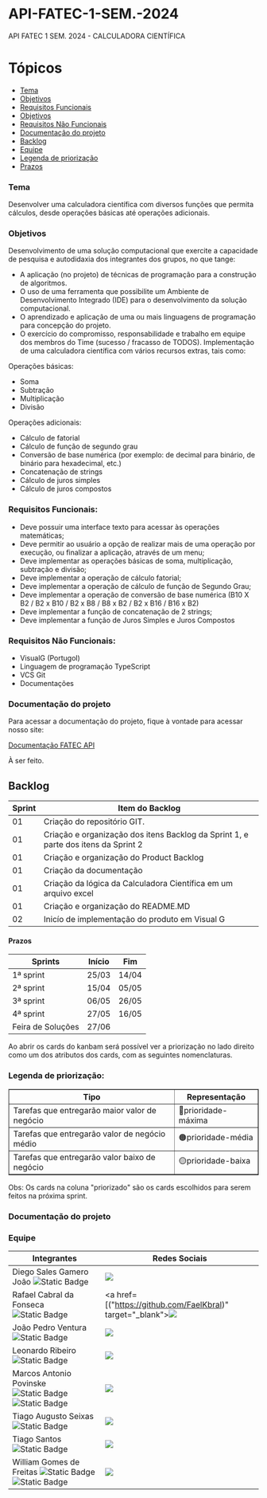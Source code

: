 # API-FATEC-1-SEM.-2024
API FATEC 1 SEM. 2024 - CALCULADORA CIENTÍFICA

# Tópicos

- <a href ="#tema"> Tema </a>
- <a href ="#objetivos"> Objetivos </a>
- <a href ="#requisitos-funcionais"> Requisitos Funcionais </a>
- <a href ="#objetivos"> Objetivos </a>
- <a href ="#requisitos-não-funcionais"> Requisitos Não Funcionais </a>
- <a href ="#documentação-do-projeto"> Documentação do projeto </a>
- <a href ="#backlog"> Backlog </a>
- <a href ="#equipe"> Equipe </a>
- <a href ="#legenda-de-priorização"> Legenda de priorização </a>
- <a href ="#prazos"> Prazos </a>



### Tema
Desenvolver uma calculadora científica com diversos funções que permita cálculos, desde operações básicas até operações adicionais.


### Objetivos 

  Desenvolvimento de uma solução computacional que exercite a capacidade de pesquisa e autodidaxia dos integrantes dos grupos, no que tange:
  
- A aplicação (no projeto) de técnicas de programação para a construção de algoritmos.
- O uso de uma ferramenta que possibilite um Ambiente de Desenvolvimento Integrado (IDE) para o desenvolvimento da solução computacional.
- O aprendizado e aplicação de uma ou mais linguagens de programação para concepção do projeto.
- O exercício do compromisso, responsabilidade e trabalho em equipe dos membros do Time (sucesso / fracasso de TODOS).
Implementação de uma calculadora científica com vários recursos extras, tais como:

Operações básicas:

- Soma
- Subtração
- Multiplicação
- Divisão

Operações adicionais:

- Cálculo de fatorial
- Cálculo de função de segundo grau
- Conversão de base numérica (por exemplo: de decimal para binário, de binário para hexadecimal, etc.)
- Concatenação de strings
- Cálculo de juros simples
- Cálculo de juros compostos

### Requisitos Funcionais:

- Deve possuir uma interface texto para acessar às operações matemáticas;
- Deve permitir ao usuário a opção de realizar mais de uma operação por execução, ou finalizar a aplicação, através de um menu;
- Deve implementar as operações básicas de soma, multiplicação, subtração e divisão;
- Deve implementar a operação de cálculo fatorial;
- Deve implementar a operação de cálculo de função de Segundo Grau;
- Deve implementar a operação de conversão de base numérica (B10 X B2 / B2 x B10 / B2 x B8 / B8 x B2 / B2 x B16 / B16 x B2)
- Deve implementar a função de concatenação de 2 strings;
- Deve implementar a função de Juros Simples e Juros Compostos

### Requisitos Não Funcionais:

- VisualG (Portugol)
- Linguagem de programação TypeScript
- VCS Git
- Documentações

### Documentação do projeto

Para acessar a documentação do projeto, fique à vontade para acessar nosso site:

[Documentação FATEC API](https://github.com/CyberNexusFatec/API-FATEC-1-SEM.-2024-DOCUMENTS)

À ser feito.

## Backlog

| Sprint | Item do Backlog |
|--------|-----------------|
|01|Criação do repositório GIT.|
|01|Criação e organização dos itens Backlog da Sprint 1, e parte dos itens da Sprint 2 |
|01|Criação e organização do Product Backlog|
|01|Criação da documentação|
|01| Criação da lógica da Calculadora Científica em um arquivo excel|
|01|Criação e organização do README.MD|
|02|Inicío de implementação do produto em Visual G|


#### Prazos

| Sprints | Início | Fim |
| ------- | ------ | --- |
| 1ª sprint | 25/03 | 14/04 |
| 2ª sprint | 15/04 | 05/05 |
| 3ª sprint | 06/05 | 26/05 |
| 4ª sprint | 27/05 | 16/05 |
| Feira de Soluções | 27/06 |


Ao abrir os cards do kanbam será possível ver a priorização no lado direito como um dos atributos dos cards, com as seguintes nomenclaturas.

### Legenda de priorização:

<table border="1 px">
    <tr>
        <th> Tipo </th>
        <th> Representação </th>
    </tr>
    <tr>
        <td>Tarefas que entregarão maior valor de negócio </td>
        <td>🔴prioridade-máxima</td>
    </tr>
     <tr>
        <td>Tarefas que entregarão valor de negócio médio </td>
        <td>🟠prioridade-média</td>
    </tr>
     <tr>
        <td>Tarefas que entregarão valor baixo de negócio</td>
        <td>🟡prioridade-baixa</td>
    </tr>
</table>

Obs: Os cards na coluna "priorizado" são os cards escolhidos para serem feitos na próxima sprint.
### Documentação do projeto


### Equipe

| Integrantes | Redes Sociais |
|-------|--------|
|Diego Sales Gamero João ![Static Badge](https://img.shields.io/badge/Dev-black)|<a href="[(https://github.com/DiegoSGamero)" target="_blank"><img src="https://img.shields.io/badge/-black?style=social&logo=github&label=github&color=black" target="_blank"></a>|
|Rafael Cabral da Fonseca ![Static Badge](https://img.shields.io/badge/Dev-black)|<a href=[("https://github.com/FaelKbral)" target="_blank"><img src="https://img.shields.io/badge/-black?style=social&logo=github&label=github&color=black" target="_blank"></a>|
|João Pedro Ventura ![Static Badge](https://img.shields.io/badge/Dev-black)|<a href="[(https://github.com/jaupventur)" target="_blank"><img src="https://img.shields.io/badge/-black?style=social&logo=github&label=github&color=black" target="_blank"></a>|
|Leonardo Ribeiro ![Static Badge](https://img.shields.io/badge/Dev-black)|<a href="[(https://github.com/LeoRibeiro05)" target="_blank"><img src="https://img.shields.io/badge/-black?style=social&logo=github&label=github&color=black" target="_blank"></a>|
|Marcos Antonio Povinske ![Static Badge](https://img.shields.io/badge/Scrum_master-pink)![Static Badge](https://img.shields.io/badge/Dev-black)|<a href="[(https://github.com/MarcosPovs)" target="_blank"><img src="https://img.shields.io/badge/-black?style=social&logo=github&label=github&color=black" target="_blank"></a>|
|Tiago Augusto Seixas ![Static Badge](https://img.shields.io/badge/Dev-black)|<a href="[(https://github.com/TiagoAugustoSeixas)" target="_blank"><img src="https://img.shields.io/badge/-black?style=social&logo=github&label=github&color=black" target="_blank"></a>|
|Tiago Santos ![Static Badge](https://img.shields.io/badge/Dev-black)|<a href="[(https://github.com/tiago17santos)" target="_blank"><img src="https://img.shields.io/badge/-black?style=social&logo=github&label=github&color=black" target="_blank"></a>|
|William Gomes de Freitas ![Static Badge](https://img.shields.io/badge/Product_owner-blue)![Static Badge](https://img.shields.io/badge/Dev-black) |<a href="https://github.com/willigfreitas" target="_blank"><img src="https://img.shields.io/badge/-black?style=social&logo=github&label=github&color=black" target="_blank"></a>|
